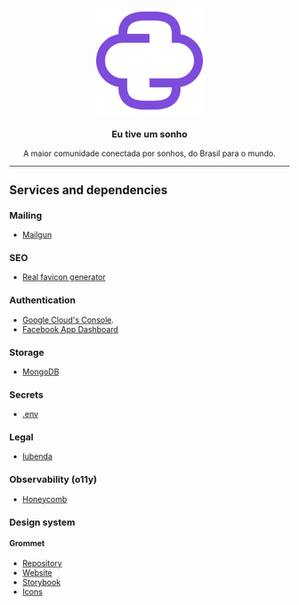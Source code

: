 <p align="center">
  <img alt="Eu tive um sonho" src="https://raw.githubusercontent.com/eutiveumsonho/.github/main/profile/assets/logo-512x512.png" height="192" width="192" />
  <h3 align="center">Eu tive um sonho</h3>
  <p align="center">A maior comunidade conectada por sonhos, do Brasil para o mundo.</p>
</p>

---

## Services and dependencies

### Mailing

- [Mailgun](https://app.mailgun.com/app/dashboard)

### SEO

- [Real favicon generator](https://realfavicongenerator.net/)

### Authentication

- [Google Cloud's Console](https://console.cloud.google.com/apis/dashboard?pli=1&authuser=5&project=eutiveumsonho).
- [Facebook App Dashboard](https://developers.facebook.com/apps/3181554465419587/dashboard/?business_id=131240345279046)

### Storage

- [MongoDB](https://cloud.mongodb.com/v2/62cb7701e4a3bf730a9230bd#clusters/detail/dev)

### Secrets

- [.env](https://docs.google.com/document/d/1f0W_mH4NjnXmKfOay6_Ob5ZvGgqgPk7on89ZiYMREi8/edit)

### Legal

- [Iubenda](https://www.iubenda.com/pt-br/dashboard)

### Observability (o11y)

- [Honeycomb](https://ui.honeycomb.io/eutiveumsonho)

### Design system

#### Grommet

- [Repository](https://github.com/grommet/grommet)
- [Website](https://v2.grommet.io/)
- [Storybook](https://storybook.grommet.io/?path=/story/all--all)
- [Icons](https://icons.grommet.io/?)
